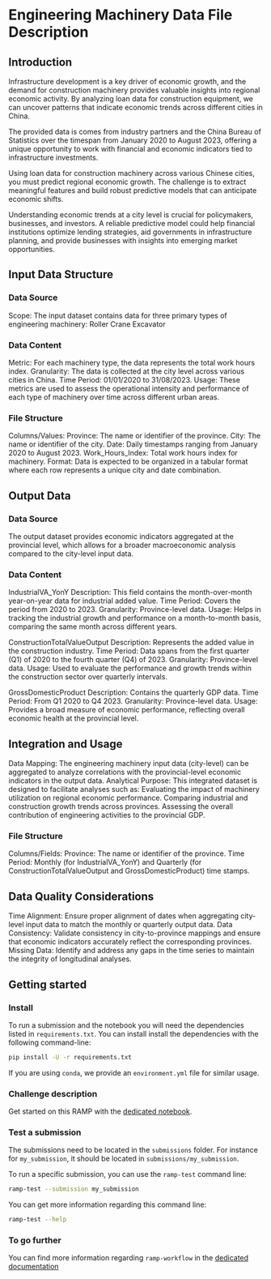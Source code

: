 # Engineering Machinery Data File Description
## Introduction

Infrastructure development is a key driver of economic growth, and the demand for construction machinery provides valuable insights into regional economic activity. By analyzing loan data for construction equipment, we can uncover patterns that indicate economic trends across different cities in China.

The provided data is comes from industry partners and the China Bureau of Statistics over the timespan from January 2020 to August 2023, offering a unique opportunity to work with financial and economic indicators tied to infrastructure investments.

Using loan data for construction machinery across various Chinese cities, you must predict regional economic growth. The challenge is to extract meaningful features and build robust predictive models that can anticipate economic shifts.

Understanding economic trends at a city level is crucial for policymakers, businesses, and investors. A reliable predictive model could help financial institutions optimize lending strategies, aid governments in infrastructure planning, and provide businesses with insights into emerging market opportunities.


## Input Data Structure
### Data Source
  Scope: The input dataset contains data for three primary types of engineering machinery:
    Roller
    Crane
    Excavator
### Data Content
  Metric: For each machinery type, the data represents the total work hours index.
    Granularity: The data is collected at the city level across various cities in China.
    Time Period: 01/01/2020 to 31/08/2023.
    Usage: These metrics are used to assess the operational intensity and performance of each type of machinery over time across different urban areas.
### File Structure
  Columns/Values:
    Province: The name or identifier of the province.
    City: The name or identifier of the city.
    Date: Daily timestamps ranging from January 2020 to August 2023.
    Work_Hours_Index: Total work hours index for machinery.
  Format: 
    Data is expected to be organized in a tabular format where each row represents a unique city and date combination.

## Output Data
###  Data Source
The output dataset provides economic indicators aggregated at the provincial level, which allows for a broader macroeconomic analysis compared to the city-level input data.

### Data Content
  IndustrialVA_YonY
    Description: This field contains the month-over-month year-on-year data for industrial added value.
    Time Period: Covers the period from 2020 to 2023.
    Granularity: Province-level data.
    Usage: Helps in tracking the industrial growth and performance on a month-to-month basis, comparing the same month across different years.
    
  ConstructionTotalValueOutput
    Description: Represents the added value in the construction industry.
    Time Period: Data spans from the first quarter (Q1) of 2020 to the fourth quarter (Q4) of 2023.
    Granularity: Province-level data.
    Usage: Used to evaluate the performance and growth trends within the construction sector over quarterly intervals.
  
  GrossDomesticProduct
    Description: Contains the quarterly GDP data.
    Time Period: From Q1 2020 to Q4 2023.
    Granularity: Province-level data.
    Usage: Provides a broad measure of economic performance, reflecting overall economic health at the provincial level.

## Integration and Usage
  Data Mapping: The engineering machinery input data (city-level) can be aggregated to analyze correlations with the provincial-level economic indicators in the output data.
  Analytical Purpose: This integrated dataset is designed to facilitate analyses such as:
    Evaluating the impact of machinery utilization on regional economic performance.
    Comparing industrial and construction growth trends across provinces.
    Assessing the overall contribution of engineering activities to the provincial GDP.


### File Structure
  Columns/Fields:
    Province: The name or identifier of the province.
    Time Period: Monthly (for IndustrialVA_YonY) and Quarterly (for ConstructionTotalValueOutput and GrossDomesticProduct) time stamps.

## Data Quality Considerations
  Time Alignment: Ensure proper alignment of dates when aggregating city-level input data to match the monthly or quarterly output data.
  Data Consistency: Validate consistency in city-to-province mappings and ensure that economic indicators accurately reflect the corresponding provinces.
  Missing Data: Identify and address any gaps in the time series to maintain the integrity of longitudinal analyses.

## Getting started

### Install

To run a submission and the notebook you will need the dependencies listed
in `requirements.txt`. You can install install the dependencies with the
following command-line:

```bash
pip install -U -r requirements.txt
```

If you are using `conda`, we provide an `environment.yml` file for similar
usage.

### Challenge description

Get started on this RAMP with the
[dedicated notebook](template_starting_kit.ipynb).

### Test a submission

The submissions need to be located in the `submissions` folder. For instance
for `my_submission`, it should be located in `submissions/my_submission`.

To run a specific submission, you can use the `ramp-test` command line:

```bash
ramp-test --submission my_submission
```

You can get more information regarding this command line:

```bash
ramp-test --help
```

### To go further

You can find more information regarding `ramp-workflow` in the
[dedicated documentation](https://paris-saclay-cds.github.io/ramp-docs/ramp-workflow/stable/using_kits.html)



